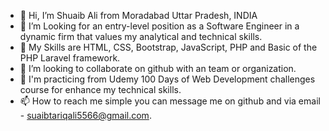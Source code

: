 - 👋 Hi, I’m Shuaib Ali from Moradabad Uttar Pradesh, INDIA
- 👀 I’m Looking for an entry-level position as a Software Engineer in a dynamic firm that values my analytical and technical skills.
- 🌱 My Skills are HTML, CSS, Bootstrap, JavaScript, PHP and Basic of the PHP Laravel framework.
- 💞️ I’m looking to collaborate on github with an team or organization.
- 🌱 I'm practicing from Udemy 100 Days of Web Development challenges course for enhance my technical skills.
- 📫 How to reach me simple you can message me on github and via email - suaibtariqali5566@gmail.com.

<!---
shuaib71/shuaib71 is a ✨ special ✨ repository because its `README.md` (this file) appears on your GitHub profile.
You can click the Preview link to take a look at your changes.
--->

